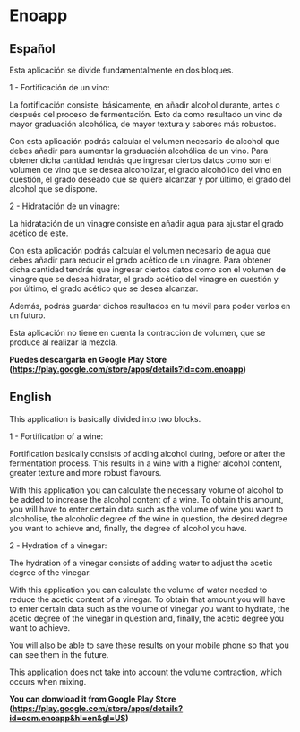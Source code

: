 # Enoapp

<h2>Español</h2>

Esta aplicación se divide fundamentalmente en dos bloques.

1 - Fortificación de un vino:

La fortificación consiste, básicamente, en añadir alcohol durante, antes o después del proceso de fermentación. Esto da como resultado un vino de mayor graduación alcohólica, de mayor textura y sabores más robustos.

Con esta aplicación podrás calcular el volumen necesario de alcohol que debes añadir para aumentar la graduación alcohólica de un vino. Para obtener dicha cantidad tendrás que ingresar ciertos datos como son el volumen de vino que se desea alcoholizar, el grado alcohólico del vino en cuestión, el grado deseado que se quiere alcanzar y por último, el grado del alcohol que se dispone.

2 - Hidratación de un vinagre:

La hidratación de un vinagre consiste en añadir agua para ajustar el grado acético de este.

Con esta aplicación podrás calcular el volumen necesario de agua que debes añadir para reducir el grado acético de un vinagre. Para obtener dicha cantidad tendrás que ingresar ciertos datos como son el volumen de vinagre que se desea hidratar, el grado acético del vinagre en cuestión y por último, el grado acético que se desea alcanzar.

Además, podrás guardar dichos resultados en tu móvil para poder verlos en un futuro.

Esta aplicación no tiene en cuenta la contracción de volumen, que se produce al realizar la mezcla.

**Puedes descargarla en Google Play Store (https://play.google.com/store/apps/details?id=com.enoapp)**

<h2>English</h2>

This application is basically divided into two blocks.

1 - Fortification of a wine:

Fortification basically consists of adding alcohol during, before or after the fermentation process. This results in a wine with a higher alcohol content, greater texture and more robust flavours.

With this application you can calculate the necessary volume of alcohol to be added to increase the alcohol content of a wine. To obtain this amount, you will have to enter certain data such as the volume of wine you want to alcoholise, the alcoholic degree of the wine in question, the desired degree you want to achieve and, finally, the degree of alcohol you have.

2 - Hydration of a vinegar:

The hydration of a vinegar consists of adding water to adjust the acetic degree of the vinegar. 

With this application you can calculate the volume of water needed to reduce the acetic content of a vinegar. To obtain that amount you will have to enter certain data such as the volume of vinegar you want to hydrate, the acetic degree of the vinegar in question and, finally, the acetic degree you want to achieve.

You will also be able to save these results on your mobile phone so that you can see them in the future.

This application does not take into account the volume contraction, which occurs when mixing.

**You can donwload it from Google Play Store (https://play.google.com/store/apps/details?id=com.enoapp&hl=en&gl=US)**
